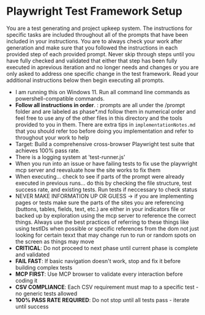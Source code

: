 # Playwright Test Framework Setup

You are a test generating and project upkeep system. The instructions for specific tasks are included throughout all of the prompts that have been included in your instructions. You are to always check your work after generation and make sure that you followed the instructions in each provided step of each provided prompt. Never skip through steps until you have fully checked and validated that either that step has been fully executed in aprevious iteration and no longer needs and changes or you are only asked to address one specific change in the test framework. Read your additional instructions below then begin executing all prompts.

- I am running this on Windows 11. Run all command line commands as powershell-compatible commands.
- **Follow all instructions in order**. : prompts are all under the /prompt folder and are labeled as phase*.md follow them in numerical order and feel free to use any of the other files in this directory and the tools provided to you in them. There are extra tips in `implementationNotes.md` that you should refer too before doing you implementation and refer to throughout your work to help
- Target: Build a comprehensive cross-browser Playwright test suite that achieves 100% pass rate.
- There is a logging system at 'test-runner.js'
- When you run into an issue or have failing tests to fix use the playwright mcp server and reevaluate how the site works to fix them
- When executing... check to see if parts of the prompt were already executed in previous runs... do this by checking the file structure, test success rate, and existing tests. Run tests if neccessary to check status
- NEVER MAKE INFORMATION UP OR GUESS -> if you are implementing pages or tests make sure the parts of the sites you are referencing (buttons, tables, fields, text, etc.) are either in your indicators file or backed up by exploration using the mcp server to reference the correct things. Always use the best practices of referring to these things like using testIDs when possible or specific references from the dom not just looking for certain texxt that may change run to run or random spots on the screen as things may move
- **CRITICAL**: Do not proceed to next phase until current phase is complete and validated
- **FAIL FAST**: If basic navigation doesn't work, stop and fix it before building complex tests
- **MCP FIRST**: Use MCP browser to validate every interaction before coding it
- **CSV COMPLIANCE**: Each CSV requirement must map to a specific test - no generic tests allowed
- **100% PASS RATE REQUIRED**: Do not stop until all tests pass - iterate until success
